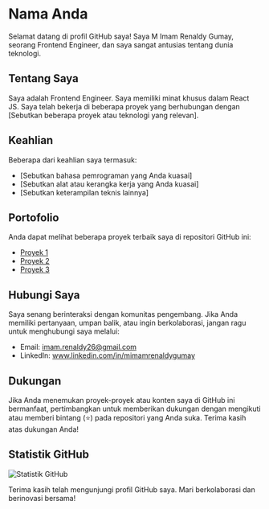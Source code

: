 # Nama Anda

Selamat datang di profil GitHub saya! Saya M Imam Renaldy Gumay, seorang Frontend Engineer, dan saya sangat antusias tentang dunia teknologi.

## Tentang Saya

Saya adalah Frontend Engineer. Saya memiliki minat khusus dalam React JS. Saya telah bekerja di beberapa proyek yang berhubungan dengan [Sebutkan beberapa proyek atau teknologi yang relevan].

## Keahlian

Beberapa dari keahlian saya termasuk:

- [Sebutkan bahasa pemrograman yang Anda kuasai]
- [Sebutkan alat atau kerangka kerja yang Anda kuasai]
- [Sebutkan keterampilan teknis lainnya]

## Portofolio

Anda dapat melihat beberapa proyek terbaik saya di repositori GitHub ini:

- [Proyek 1](link-repo-1)
- [Proyek 2](link-repo-2)
- [Proyek 3](link-repo-3)

## Hubungi Saya

Saya senang berinteraksi dengan komunitas pengembang. Jika Anda memiliki pertanyaan, umpan balik, atau ingin berkolaborasi, jangan ragu untuk menghubungi saya melalui:

- Email: imam.renaldy26@gmail.com
- LinkedIn: www.linkedin.com/in/mimamrenaldygumay

## Dukungan

Jika Anda menemukan proyek-proyek atau konten saya di GitHub ini bermanfaat, pertimbangkan untuk memberikan dukungan dengan mengikuti atau memberi bintang (⭐) pada repositori yang Anda suka. Terima kasih atas dukungan Anda!

## Statistik GitHub

![Statistik GitHub](https://github-readme-stats.vercel.app/api?username=imamrenaldygumay&show_icons=true)

Terima kasih telah mengunjungi profil GitHub saya. Mari berkolaborasi dan berinovasi bersama!

